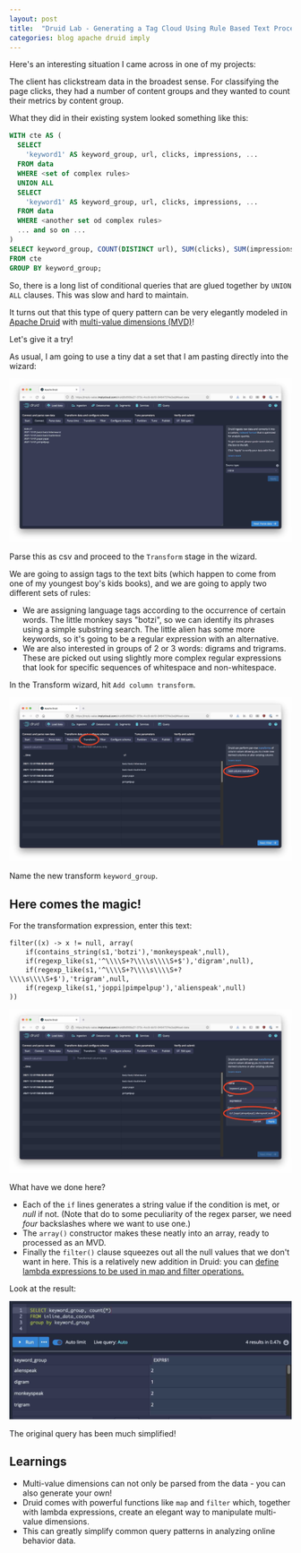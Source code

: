 ```yaml
---
layout: post
title:  "Druid Lab - Generating a Tag Cloud Using Rule Based Text Processing"
categories: blog apache druid imply
---
```


Here's an interesting situation I came across in one of my projects:

The client has clickstream data in the broadest sense. For classifying the page clicks, they had a number of content groups and they wanted to count their metrics by content group.

What they did in their existing system looked something like this:

```sql
WITH cte AS (
  SELECT
    'keyword1' AS keyword_group, url, clicks, impressions, ...
  FROM data
  WHERE <set of complex rules>
  UNION ALL
  SELECT
    'keyword1' AS keyword_group, url, clicks, impressions, ...
  FROM data
  WHERE <another set od complex rules>
  ... and so on ...
)
SELECT keyword_group, COUNT(DISTINCT url), SUM(clicks), SUM(impressions) ...
FROM cte
GROUP BY keyword_group;
```

So, there is a long list of conditional queries that are glued together by `UNION ALL` clauses. This was slow and hard to maintain.

It turns out that this type of query pattern can be very elegantly modeled in [Apache Druid](https://druid.apache.org/) with [multi-value dimensions (MVD)](/2021/08/07/multivalue-dimensions-in-apache-druid-part-1/)!

Let's give it a try!

As usual, I am going to use a tiny dat a set that I am pasting directly into the wizard:

![](/assets/2021-12-02-1.jpg)

Parse this as csv and proceed to the `Transform` stage in the wizard.

We are going to assign tags to the text bits (which happen to come from one of my youngest boy's kids books), and we are going to apply two different sets of rules:
- We are assigning language tags according to the occurrence of certain words. The little monkey says "botzi", so we can identify its phrases using a simple substring search. The little alien has some more keywords, so it's going to be a regular expression with an alternative.
- We are also interested in groups of 2 or 3 words: digrams and trigrams. These are picked out using slightly more complex regular expressions that look for specific sequences of whitespace and non-whitespace.

In the Transform wizard, hit `Add column transform`.

![](/assets/2021-12-02-2.jpg)

Name the new transform `keyword_group`.

## Here comes the magic!

For the transformation expression, enter this text:
```
filter((x) -> x != null, array(
    if(contains_string(s1,'botzi'),'monkeyspeak',null),
    if(regexp_like(s1,'^\\\\S+?\\\\s\\\\S+$'),'digram',null),
    if(regexp_like(s1,'^\\\\S+?\\\\s\\\\S+?\\\\s\\\\S+$'),'trigram',null,
    if(regexp_like(s1,'joppi|pimpelpup'),'alienspeak',null)
))
```

![](/assets/2021-12-02-3.jpg)

What have we done here?
- Each of the `if` lines generates a string value if the condition is met, or _null_ if not. (Note that do to some peculiarity of the regex parser, we need _four_ backslashes where we want to use one.)
- The `array()` constructor makes these neatly into an array, ready to processed as an MVD.
- Finally the `filter()` clause squeezes out all the null values that we don't want in here. This is a relatively new addition in Druid: you can [define lambda expressions to be used in map and filter operations.](https://druid.apache.org/docs/latest/misc/math-expr.html#lambda-expressions-syntax)

Look at the result:

![](/assets/2021-12-02-4.jpg)

The original query has been much simplified!

## Learnings

- Multi-value dimensions can not only be parsed from the data - you can also generate your own!
- Druid comes with powerful functions like `map` and `filter` which, together with lambda expressions, create an elegant way to manipulate multi-value dimensions.
- This can greatly simplify common query patterns in analyzing online behavior data.
